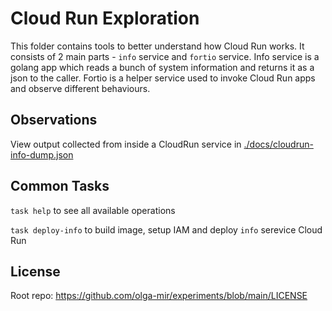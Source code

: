 # Cloud Run Exploration

This folder contains tools to better understand how Cloud Run works. It consists of 2 main parts - `info` service and `fortio` service.
Info service is a golang app which reads a bunch of system information and returns it as a json to the caller.
Fortio is a helper service used to invoke Cloud Run apps and observe different behaviours.

## Observations

View output collected from inside a CloudRun service in [./docs/cloudrun-info-dump.json](./docs/cloudrun-info-dump.json)



## Common Tasks

`task help` to see all available operations

`task deploy-info` to build image, setup IAM and deploy `info` serevice Cloud Run


## License

Root repo: https://github.com/olga-mir/experiments/blob/main/LICENSE